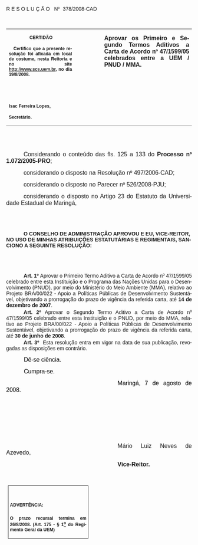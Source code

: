 <body lang=PT-BR link=blue vlink=purple style='tab-interval:35.3pt'>

<div class=Section1>

<p class=MsoTitle><span style='font-family:Arial;mso-bidi-font-family:"Times New Roman"'>R
E S O L U Ç Ã O <span style='mso-spacerun:yes'>  </span>N</span><span
style='font-family:Symbol;mso-ascii-font-family:Arial;mso-hansi-font-family:
Arial;mso-char-type:symbol;mso-symbol-font-family:Symbol'><span
style='mso-char-type:symbol;mso-symbol-font-family:Symbol'>°</span></span><span
style='font-family:Arial;mso-bidi-font-family:"Times New Roman"'> <span
style='mso-spacerun:yes'> </span>378/2008-CAD<o:p></o:p></span></p>

<p class=BodyText21><span style='font-size:10.0pt;font-family:Arial;mso-bidi-font-family:
"Times New Roman"'><o:p>&nbsp;</o:p></span></p>

<table class=MsoNormalTable border=0 cellspacing=0 cellpadding=0
 style='border-collapse:collapse;mso-padding-alt:0cm 5.4pt 0cm 5.4pt'>
 <tr style='mso-yfti-irow:0;mso-yfti-firstrow:yes;mso-yfti-lastrow:yes'>
  <td width=196 valign=top style='width:147.15pt;padding:0cm 5.4pt 0cm 5.4pt'>
  <p class=MsoNormal align=center style='text-align:center'><b
  style='mso-bidi-font-weight:normal'><span style='font-size:9.0pt;mso-bidi-font-size:
  10.0pt;font-family:Arial;mso-bidi-font-family:"Times New Roman"'><span
  style='mso-spacerun:yes'> </span>CERTIDÃO<o:p></o:p></span></b></p>
  <p class=MsoNormal style='text-align:justify'><b style='mso-bidi-font-weight:
  normal'><span style='font-size:9.0pt;mso-bidi-font-size:10.0pt;font-family:
  Arial;mso-bidi-font-family:"Times New Roman"'><span
  style='mso-spacerun:yes'>   </span>Certifico que a presente resolução foi
  afixada em local de costume, nesta Reitoria e no site<span style='color:blue'>
  </span><a href="http://www.scs.uem.br/"><span style='text-decoration:none;
  text-underline:none'>http://www.scs.uem.br</span></a>, no dia 19/8/2008.<o:p></o:p></span></b></p>
  <p class=MsoNormal><b style='mso-bidi-font-weight:normal'><span
  style='font-size:8.0pt;font-family:Arial;mso-bidi-font-family:"Times New Roman"'><o:p>&nbsp;</o:p></span></b></p>
  <p class=MsoNormal><b style='mso-bidi-font-weight:normal'><span
  style='font-size:8.0pt;font-family:Arial;mso-bidi-font-family:"Times New Roman"'><o:p>&nbsp;</o:p></span></b></p>
  <p class=MsoNormal><b style='mso-bidi-font-weight:normal'><span
  style='font-size:9.0pt;mso-bidi-font-size:10.0pt;font-family:Arial;
  mso-bidi-font-family:"Times New Roman"'>Isac Ferreira Lopes,<o:p></o:p></span></b></p>
  <p class=MsoNormal><b style='mso-bidi-font-weight:normal'><span
  style='font-size:9.0pt;mso-bidi-font-size:10.0pt;font-family:Arial;
  mso-bidi-font-family:"Times New Roman"'>Secretário.<o:p></o:p></span></b></p>
  </td>
  <td width=95 valign=top style='width:70.9pt;padding:0cm 5.4pt 0cm 5.4pt'>
  <p class=MsoNormal style='margin-right:-5.4pt'><b><span style='font-size:
  12.0pt;mso-bidi-font-size:10.0pt;font-family:Arial;mso-bidi-font-family:"Times New Roman"'><o:p>&nbsp;</o:p></span></b></p>
  </td>
  <td width=321 valign=top style='width:240.95pt;padding:0cm 5.4pt 0cm 5.4pt'>
  <p class=MsoNormal style='text-align:justify'><b><span style='font-size:12.0pt;
  font-family:Arial;mso-bidi-font-family:"Times New Roman"'>Aprovar os Primeiro
  e Segundo Termos Aditivos a Carta de Acordo nº 47/1599/05 celebrados entre a
  UEM / PNUD / MMA.<o:p></o:p></span></b></p>
  </td>
 </tr>
</table>

<p class=BodyText21><span style='font-size:8.0pt;font-family:Arial;mso-bidi-font-family:
"Times New Roman"'><o:p>&nbsp;</o:p></span></p>

<p class=BodyText21><span style='font-size:8.0pt;font-family:Arial;mso-bidi-font-family:
"Times New Roman"'><o:p>&nbsp;</o:p></span></p>

<p class=MsoNormal style='text-align:justify;text-indent:35.45pt'><span
style='font-size:12.0pt;mso-bidi-font-size:10.0pt;font-family:Arial;mso-bidi-font-family:
"Times New Roman"'>Considerando o conteúdo das fls. <st1:metricconverter
ProductID="125 a" w:st="on">125 a</st1:metricconverter> 133 do <b
style='mso-bidi-font-weight:normal'>Processo nº 1.072/2005-PRO</b>;<o:p></o:p></span></p>

<p class=MsoNormal style='text-align:justify;text-indent:35.45pt'><span
style='font-size:12.0pt;font-family:Arial;mso-bidi-font-weight:bold'>considerando
o disposto na Resolução nº 497/2006-CAD;<o:p></o:p></span></p>

<p class=MsoNormal style='text-align:justify;text-indent:35.45pt'><span
style='font-size:12.0pt;font-family:Arial;mso-bidi-font-weight:bold'>considerando
o disposto no Parecer nº 526/2008-PJU;<o:p></o:p></span></p>

<p class=MsoNormal style='text-align:justify;text-indent:35.45pt'><span
style='font-size:12.0pt;font-family:Arial;mso-bidi-font-weight:bold'>considerando
o disposto no Artigo 23 do Estatuto da Universidade Estadual de Maringá,</span><span
style='font-size:12.0pt;font-family:Arial;mso-bidi-font-family:"Times New Roman"'><o:p></o:p></span></p>

<p class=MsoNormal style='text-align:justify;text-indent:35.45pt'><span
style='font-size:8.0pt;font-family:Arial;mso-bidi-font-family:"Times New Roman"'><o:p>&nbsp;</o:p></span></p>

<p class=MsoNormal style='text-align:justify;text-indent:35.45pt'><span
style='font-size:8.0pt;font-family:Arial;mso-bidi-font-family:"Times New Roman"'><o:p>&nbsp;</o:p></span></p>

<p class=MsoBodyTextIndent style='text-indent:35.45pt'><b style='mso-bidi-font-weight:
normal'><span style='font-family:Arial;mso-bidi-font-family:"Times New Roman"'>O
CONSELHO DE ADMINISTRAÇÃO APROVOU E EU, VICE-REITOR, NO USO DE MINHAS
ATRIBUIÇÕES ESTATUTÁRIAS E REGIMENTAIS, SANCIONO A SEGUINTE RESOLUÇÃO:<o:p></o:p></span></b></p>

<p class=BodyText21 style='mso-pagination:none'><span style='font-size:8.0pt;
font-family:Arial;mso-bidi-font-family:"Times New Roman";layout-grid-mode:line'><o:p>&nbsp;</o:p></span></p>

<p class=BodyText21 style='mso-pagination:none'><span style='font-size:8.0pt;
font-family:Arial;mso-bidi-font-family:"Times New Roman";layout-grid-mode:line'><o:p>&nbsp;</o:p></span></p>

<p style='margin-top:0cm;margin-right:0cm;margin-bottom:2.0pt;margin-left:0cm;
text-align:justify;text-indent:35.45pt'><b style='mso-bidi-font-weight:normal'><span
style='font-family:Arial;mso-fareast-font-family:"Arial Unicode MS";mso-bidi-font-family:
"Times New Roman";mso-no-proof:yes'>Art.&nbsp;1º&nbsp;</span></b><span
style='mso-bidi-font-size:12.0pt;font-family:Arial;mso-bidi-font-family:"Times New Roman";
mso-bidi-font-weight:bold'>Aprovar o Primeiro Termo Aditivo a Carta de Acordo
nº 47/1599/05 celebrado entre esta Instituição e o Programa das Nações Unidas
para o Desenvolvimento (PNUD), por meio do Ministério do Meio Ambiente (MMA),
relativo ao Projeto BRA/00/022 - Apoio a Políticas Públicas de Desenvolvimento Sustentável,
objetivando a prorrogação do prazo de vigência da referida carta, até <b>14 de
dezembro de 2007</b>.<o:p></o:p></span></p>

<p style='margin-top:0cm;margin-right:0cm;margin-bottom:2.0pt;margin-left:0cm;
text-align:justify;text-indent:35.45pt'><b style='mso-bidi-font-weight:normal'><span
style='font-family:Arial;mso-fareast-font-family:"Arial Unicode MS";mso-bidi-font-family:
"Times New Roman";mso-no-proof:yes'>Art.&nbsp;2º&nbsp;</span></b><span
style='mso-bidi-font-size:12.0pt;font-family:Arial;mso-bidi-font-family:"Times New Roman";
mso-bidi-font-weight:bold'>Aprovar o Segundo Termo Aditivo a Carta de Acordo nº
47/1599/05 celebrado entre esta Instituição e o PNUD, por meio do MMA, relativo
ao Projeto BRA/00/022 - Apoio a Políticas Públicas de Desenvolvimento Sustentável,
objetivando a prorrogação do prazo de vigência da referida carta, até <b>30 de
junho de 2008</b>.<o:p></o:p></span></p>

<p style='margin:0cm;margin-bottom:.0001pt;text-align:justify;text-indent:35.45pt'><b
style='mso-bidi-font-weight:normal'><span style='font-family:Arial;mso-fareast-font-family:
"Arial Unicode MS";mso-bidi-font-family:"Times New Roman"'>Art.&nbsp;3º&nbsp;&nbsp;</span></b><span
style='font-family:Arial;mso-bidi-font-family:"Times New Roman"'>Esta resolução
entra em vigor na data de sua publicação, revogadas as disposições em
contrário.</span><span style='font-family:Arial;mso-fareast-font-family:"Arial Unicode MS";
mso-bidi-font-family:"Times New Roman";letter-spacing:-.2pt'><o:p></o:p></span></p>

<p class=MsoNormal style='text-align:justify;text-indent:36.0pt'><span
style='font-size:12.0pt;font-family:Arial;color:black'>Dê-se ciência.<o:p></o:p></span></p>

<p class=MsoNormal style='text-align:justify;text-indent:36.0pt'><span
style='font-size:12.0pt;font-family:Arial;color:black'>Cumpra-se.<o:p></o:p></span></p>

<p class=MsoNormal style='text-align:justify;text-indent:8.0cm'><span
style='font-size:12.0pt;font-family:Arial;color:black'>Maringá, 7 de agosto de
2008.<o:p></o:p></span></p>

<p class=MsoNormal style='text-align:justify;text-indent:8.0cm'><span
style='font-family:Arial;mso-bidi-font-family:"Times New Roman"'><o:p>&nbsp;</o:p></span></p>

<p class=MsoNormal style='text-align:justify;text-indent:8.0cm'><span
style='font-family:Arial;mso-bidi-font-family:"Times New Roman"'><o:p>&nbsp;</o:p></span></p>

<p class=MsoNormal style='text-align:justify;text-indent:8.0cm'><span
style='font-family:Arial;mso-bidi-font-family:"Times New Roman"'><o:p>&nbsp;</o:p></span></p>

<p class=MsoNormal style='text-align:justify;text-indent:8.0cm'><span
style='font-family:Arial;mso-bidi-font-family:"Times New Roman"'><o:p>&nbsp;</o:p></span></p>

<p class=MsoNormal style='text-align:justify;text-indent:8.0cm'><span
style='font-size:12.0pt;font-family:Arial'>Mário Luiz Neves de Azevedo,<o:p></o:p></span></p>

<p class=MsoNormal style='text-align:justify;text-indent:8.0cm;tab-stops:8.0cm 276.45pt'><b
style='mso-bidi-font-weight:normal'><span style='font-size:12.0pt;font-family:
Arial;mso-bidi-font-family:"Times New Roman"'>Vice-Reitor.<o:p></o:p></span></b></p>

<p class=MsoNormal style='text-align:justify;text-indent:8.0cm;tab-stops:8.0cm 276.45pt'><b
style='mso-bidi-font-weight:normal'><span style='font-size:12.0pt;font-family:
Arial;mso-bidi-font-family:"Times New Roman"'><o:p>&nbsp;</o:p></span></b></p>

<table class=MsoNormalTable border=1 cellspacing=0 cellpadding=0
 style='margin-left:3.5pt;border-collapse:collapse;border:none;mso-border-alt:
 solid windowtext .5pt;mso-padding-alt:0cm 3.5pt 0cm 3.5pt;mso-border-insideh:
 .5pt solid windowtext;mso-border-insidev:.5pt solid windowtext'>
 <tr style='mso-yfti-irow:0;mso-yfti-firstrow:yes;mso-yfti-lastrow:yes'>
  <td width=207 valign=top style='width:155.6pt;border:solid windowtext 1.0pt;
  mso-border-alt:solid windowtext .5pt;padding:0cm 3.5pt 0cm 3.5pt'>
  <h1><span style='font-size:9.0pt;mso-bidi-font-size:10.0pt;font-family:Arial;
  mso-bidi-font-family:"Times New Roman"'>ADVERTÊNCIA:<o:p></o:p></span></h1>
  <p class=MsoNormal style='text-align:justify'><b style='mso-bidi-font-weight:
  normal'><span style='font-size:9.0pt;mso-bidi-font-size:10.0pt;font-family:
  Arial;mso-bidi-font-family:"Times New Roman"'>O prazo recursal termina em 26/8/2008.
  (Art. 175 - § 1<u><sup>o</sup></u> do Regimento Geral da UEM)</span></b><span
  style='font-size:9.0pt;mso-bidi-font-size:10.0pt;font-family:Arial;
  mso-bidi-font-family:"Times New Roman"'><o:p></o:p></span></p>
  </td>
 </tr>
</table>

<p class=Estilo1 align=center style='margin-bottom:0cm;margin-bottom:.0001pt;
text-align:center'><o:p>&nbsp;</o:p></p>

</div>

</body>
